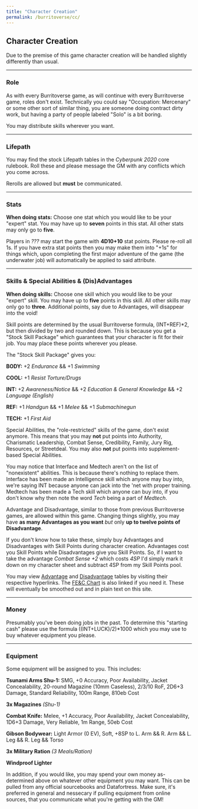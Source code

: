 ```yaml
---
title: "Character Creation"
permalink: /burritoverse/cc/
---
```


## Character Creation

Due to the premise of this game character creation will be handled slightly differently than usual.

---

### Role

As with every Burritoverse game, as will continue with every Burritoverse game, roles don't exist. Technically you could say "Occupation: Mercenary" or some other sort of similar thing, you are someone doing contract dirty work, but having a party of people labeled "Solo" is a bit boring.

You may distribute skills wherever you want.

---

### Lifepath

You may find the stock Lifepath tables in the *Cyberpunk 2020* core rulebook. Roll these and please message the GM with any conflicts which you come across. 

Rerolls are allowed but **must** be communicated.

---

### Stats


**When doing stats:** Choose one stat which you would like to be your "expert" stat. You may have up to **seven** points in this stat. All other stats may only go to **five**.

Players in *???* may start the game with **4D10+10** stat points. Please re-roll all 1s. If you have extra stat points then you may make them into "+1s" for things which, upon completing the first major adventure of the game (the underwater job) will automatically be applied to said attribute.

---

### Skills & Special Abilities & (Dis)Advantages

**When doing skills:** Choose one skill which you would like to be your "expert" skill. You may have up to **five** points in this skill. All other skills may only go to **three**. Additional points, say due to Advantages, will disappear into the void!

Skill points are determined by the usual Burritoverse formula, (INT+REF)*2, but then divided by two and rounded down. This is because you get a "Stock Skill Package" which guarantees that your character is fit for their job. You may place these points wherever you please.

The "Stock Skill Package" gives you:

**BODY:** +2 *Endurance* && +1 *Swimming* 

**COOL:** +1 *Resist Torture/Drugs*

**INT:** +2 *Awareness/Notice* && +2 *Education & General Knowledge* && +2 *Language (English)*

**REF:** +1 *Handgun* && +1 *Melee* && +1 *Submachinegun*

**TECH:** +1 *First Aid*

Special Abilities, the "role-restricted" skills of the game, don't exist anymore. This means that you may **not** put points into Authority, Charismatic Leadership, Combat Sense, Credibility, Family, Jury Rig, Resources, or Streetdeal. You may also **not** put points into supplement-based Special Abilities.

You may notice that Interface and Medtech aren't on the list of "nonexistent" abilities. This is because there's nothing to replace them. Interface has been made an Intelligence skill which anyone may buy into, we're saying INT because anyone can jack into the 'net with proper training. Medtech has been made a Tech skill which anyone can buy into, if you don't know why then note the word *Tech* being a part of *Medtech*.

Advantage and Disadvantage, similar to those from previous Burritoverse games, are allowed within this game. Changing things slightly, you may have **as many Advantages as you want** *but* only **up to twelve points of Disadvantage**. 

If you don't know how to take these, simply buy Advantages and Disadvantages with Skill Points during character creation. Advantages cost you Skill Points while Disadvantages give you Skill Points. So, if I want to take the advantage *Combat Sense +2* which costs *4SP* I'd simply mark it down on my character sheet and subtract 4SP from my Skill Points pool.

You may view [Advantage](https://docs.google.com/document/d/1j9NDFlP-G80zLZfFSTAyqi3PVoSjjliDU5BiIakjNdE/edit?usp=sharing) and [Disadvantage](https://docs.google.com/document/d/1REj3BvO2hcfTUvVy2KOEKjCXQXv9n7SoyDV66lRFtRM/edit?usp=sharing) tables by visiting their respective hyperlinks. The [FE&C Chart](https://docs.google.com/document/d/1c2_PGIUQ6I0EJpmVfX6JqyyWjxUtlI7r37oF9gRstRw/edit?usp=sharing) is also linked if you need it. These will eventually be smoothed out and in plain text on this site.

---

### Money

Presumably you've been doing jobs in the past. To determine this "starting cash" please use the formula ((INT+LUCK)/2)*1000 which you may use to buy whatever equipment you please.

---

### Equipment

Some equipment will be assigned to you. This includes:

**Tsunami Arms Shu-1:** SMG, +0 Accuracy, Poor Availability, Jacket Concealability, 20-round Magazine (10mm Caseless), 2/3/10 RoF, 2D6+3 Damage, Standard Reliability, 100m Range, 810eb Cost

**3x Magazines** *(Shu-1)*

**Combat Knife:** Melee, +1 Accuracy, Poor Availability, Jacket Concealability, 1D6+3 Damage, Very Reliable, 1m Range, 50eb Cost

**Gibson Bodywear:** Light Armor (0 EV), Soft, +8SP to L. Arm && R. Arm && L. Leg && R. Leg && Torso

**3x Military Ration** *(3 Meals/Ration)*

**Windproof Lighter**

In addition, if you would like, you may spend your own money as-determined above on whatever other equipment you may want. This can be pulled from any official sourcebooks and Datafortress. Make sure, it's preferred in general and nessecary if pulling equipment from online sources, that you communicate what you're getting with the GM!
